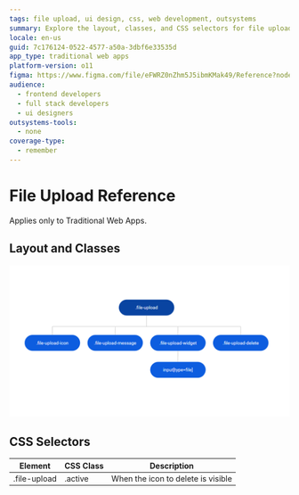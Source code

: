 ```yaml
---
tags: file upload, ui design, css, web development, outsystems
summary: Explore the layout, classes, and CSS selectors for file uploads in Traditional Web Apps using OutSystems 11 (O11).
locale: en-us
guid: 7c176124-0522-4577-a50a-3dbf6e33535d
app_type: traditional web apps
platform-version: o11
figma: https://www.figma.com/file/eFWRZ0nZhm5J5ibmKMak49/Reference?node-id=615:464
audience:
  - frontend developers
  - full stack developers
  - ui designers
outsystems-tools:
  - none
coverage-type:
  - remember
---
```


# File Upload Reference

<div class="info" markdown="1">

Applies only to Traditional Web Apps.

</div>

## Layout and Classes

![Screenshot of File Upload UI layout with classes highlighted](images/fileupload-image-2.png "File Upload UI Layout")

## CSS Selectors

| Element |  CSS Class |  Description  |
| ---|---|--- |
| .file-upload | .active |  When the icon to delete is visible |
